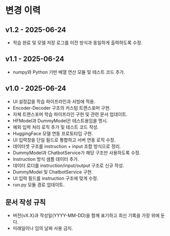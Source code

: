 # 변경 이력

## v1.2 - 2025-06-24
- 학습 완료 및 모델 저장 로그를 이전 방식과 동일하게 출력하도록 수정.

## v1.1 - 2025-06-24
- numpy와 Python 기반 배열 연산 모듈 및 테스트 코드 추가.

## v1.0 - 2025-06-24
- UI 설정값을 학습 파이프라인과 서빙에 적용.
- Encoder-Decoder 구조의 커스텀 트랜스포머 구현.
- 자체 트랜스포머 학습 파이프라인 구현 및 관련 문서 업데이트.
- HFModel과 DummyModel은 테스트용임을 명시.
- 예외 입력 처리 로직 추가 및 테스트 코드 작성.
- HuggingFace 모델 연동 프로토타입 구현.
- UI 입력창을 단일 필드로 통합하고 서버 연동 로직 수정.
- 데이터셋 구조를 instruction + input 조합 방식으로 정리.
- DummyModel과 ChatbotService가 해당 구조만 사용하도록 수정.
- Instruction 방식 샘플 데이터 추가.
- 데이터 로더를 instruction/input/output 구조로 신규 작성.
- DummyModel 및 ChatbotService 구현.
- UI 입력 필드를 instruction 구조에 맞게 수정.
- run.py 모듈 경로 업데이트.

## 문서 작성 규칙
- 버전(vX.X)과 작성일(YYYY-MM-DD)을 함께 표기하고 최신 기록을 가장 위에 둔다.
- 미래일이나 임의 날짜 사용 금지.
